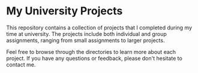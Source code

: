 # My University Projects

This repository contains a collection of projects that I completed during my time at university. The projects include both individual and group assignments, ranging from small assignments to larger projects.



Feel free to browse through the directories to learn more about each project. If you have any questions or feedback, please don't hesitate to contact me.
